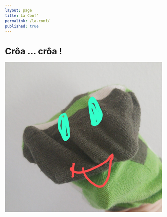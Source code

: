 ```yaml
---
layout: page
title: La Conf'
permalink: /la-conf/
published: true
---
```


# Crôa … crôa !

![Croâ](/assets/images/FrogAgile.png)
